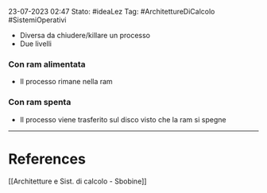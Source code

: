 23-07-2023 02:47
Stato: #ideaLez 
Tag: #ArchitettureDiCalcolo #SistemiOperativi

- Diversa da chiudere/killare un processo
- Due livelli
### Con ram alimentata
- Il processo rimane nella ram
### Con ram spenta
- Il processo viene trasferito sul disco visto che la ram si spegne




---
# References 
[[Architetture e Sist. di calcolo - Sbobine]]
